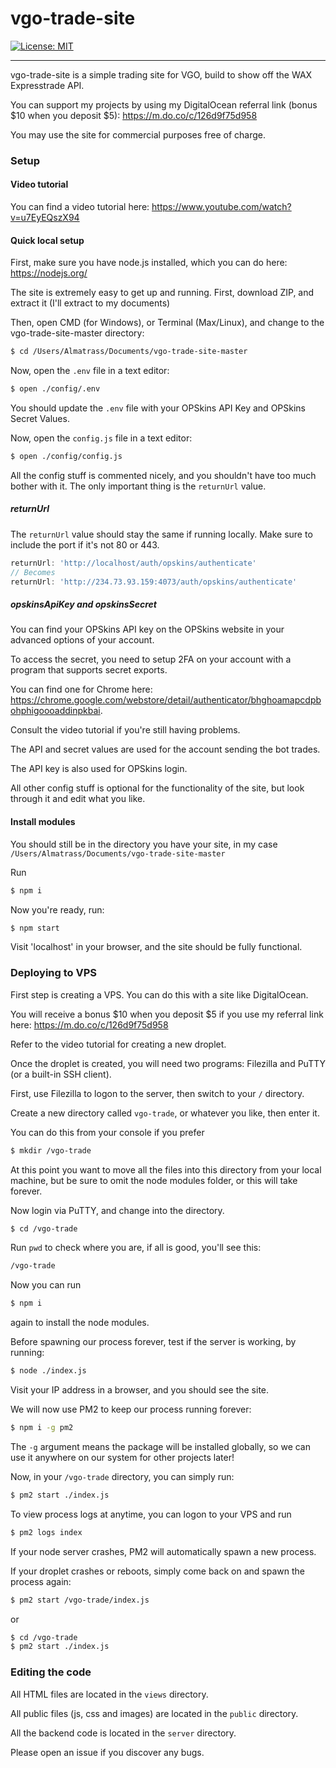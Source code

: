 # vgo-trade-site
[![License: MIT](https://img.shields.io/badge/License-MIT-yellow.svg)](https://github.com/almatrass/vgo-trade-site/blob/master/LICENSE)
***

vgo-trade-site is a simple trading site for VGO, build to show off the WAX Expresstrade API.

You can support my projects by using my DigitalOcean referral link (bonus $10 when you deposit $5): https://m.do.co/c/126d9f75d958

You may use the site for commercial purposes free of charge.

### Setup
#### Video tutorial
You can find a video tutorial here: https://www.youtube.com/watch?v=u7EyEQszX94

#### Quick local setup
First, make sure you have node.js installed, which you can do here: https://nodejs.org/

The site is extremely easy to get up and running. 
First, download ZIP, and extract it (I'll extract to my documents)

Then, open CMD (for Windows), or Terminal (Max/Linux), and change to the vgo-trade-site-master directory:
```bash
$ cd /Users/Almatrass/Documents/vgo-trade-site-master
```

Now, open the `.env` file in a text editor: 

```bash
$ open ./config/.env
```

You should update the `.env` file with your OPSkins API Key and OPSkins Secret Values.

Now, open the `config.js` file in a text editor: 

```bash
$ open ./config/config.js
```

All the config stuff is commented nicely, and you shouldn't have too much bother with it. 
The only important thing is the `returnUrl` value.

##### returnUrl
The `returnUrl` value should stay the same if running locally.
Make sure to include the port if it's not 80 or 443.

```js
returnUrl: 'http://localhost/auth/opskins/authenticate'
// Becomes
returnUrl: 'http://234.73.93.159:4073/auth/opskins/authenticate'
```

##### opskinsApiKey and opskinsSecret
You can find your OPSkins API key on the OPSkins website in your advanced options of your account.

To access the secret, you need to setup 2FA on your account with a program that supports secret exports.

You can find one for Chrome here: https://chrome.google.com/webstore/detail/authenticator/bhghoamapcdpbohphigoooaddinpkbai.

Consult the video tutorial if you're still having problems.

The API and secret values are used for the account sending the bot trades.

The API key is also used for OPSkins login.

All other config stuff is optional for the functionality of the site, but look through it and edit what you like.

#### Install modules
You should still be in the directory you have your site, in my case `/Users/Almatrass/Documents/vgo-trade-site-master`

Run
```bash
$ npm i
```

Now you're ready, run:
```bash
$ npm start
```

Visit 'localhost' in your browser, and the site should be fully functional.

### Deploying to VPS
First step is creating a VPS. You can do this with a site like DigitalOcean.

You will receive a bonus $10 when you deposit $5 if you use my referral link here: https://m.do.co/c/126d9f75d958

Refer to the video tutorial for creating a new droplet.

Once the droplet is created, you will need two programs: Filezilla and PuTTY (or a built-in SSH client).

First, use Filezilla to logon to the server, then switch to your `/` directory.

Create a new directory called `vgo-trade`, or whatever you like, then enter it. 

You can do this from your console if you prefer
```bash
$ mkdir /vgo-trade
```

At this point you want to move all the files into this directory from your local machine, but be sure to omit the node modules folder, or this will take forever.

Now login via PuTTY, and change into the directory.
```bash
$ cd /vgo-trade
```
Run `pwd` to check where you are, if all is good, you'll see this:
```bash
/vgo-trade
```

Now you can run
```bash
$ npm i
```
again to install the node modules.

Before spawning our process forever, test if the server is working, by running:
```bash
$ node ./index.js
```

Visit your IP address in a browser, and you should see the site.

We will now use PM2 to keep our process running forever:
```bash
$ npm i -g pm2
```

The `-g` argument means the package will be installed globally, so we can use it anywhere on our system for other projects later!

Now, in your `/vgo-trade` directory, you can simply run:
```bash
$ pm2 start ./index.js
```

To view process logs at anytime, you can logon to your VPS and run
```bash
$ pm2 logs index
```

If your node server crashes, PM2 will automatically spawn a new process.

If your droplet crashes or reboots, simply come back on and spawn the process again:
```bash
$ pm2 start /vgo-trade/index.js
```
or
```bash
$ cd /vgo-trade
$ pm2 start ./index.js
```

### Editing the code
All HTML files are located in the `views` directory.

All public files (js, css and images)  are located in the `public` directory.

All the backend code is located in the `server` directory.

Please open an issue if you discover any bugs.
